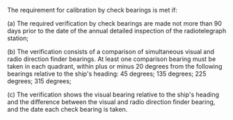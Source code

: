 The requirement for calibration by check bearings is met if:

(a) The required verification by check bearings are made not more than 90 days prior to the date of the annual detailed inspection of the radiotelegraph station;

(b) The verification consists of a comparison of simultaneous visual and radio direction finder bearings. At least one comparison bearing must be taken in each quadrant, within plus or minus 20 degrees from the following bearings relative to the ship's heading: 45 degrees; 135 degrees; 225 degrees; 315 degrees;

(c) The verification shows the visual bearing relative to the ship's heading and the difference between the visual and radio direction finder bearing, and the date each check bearing is taken.

